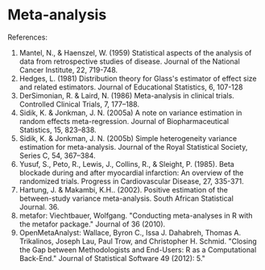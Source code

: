 # Meta-analysis


References:

1. Mantel, N., & Haenszel, W. (1959) Statistical aspects of the analysis of data from retrospective studies of disease. Journal of the National Cancer Institute, 22, 719-748.
2. Hedges, L. (1981) Distribution theory for Glass's estimator of effect size and related estimators. Journal of Educational Statistics, 6, 107-128
3. DerSimonian, R. & Laird, N. (1986) Meta-analysis in clinical trials. Controlled Clinical Trials, 7, 177–188.
4. Sidik, K. & Jonkman, J. N. (2005a) A note on variance estimation in random effects meta-regression. Journal of Biopharmaceutical Statistics, 15, 823–838.
5. Sidik, K. & Jonkman, J. N. (2005b) Simple heterogeneity variance estimation for meta-analysis. Journal of the Royal Statistical Society, Series C, 54, 367–384.
6. Yusuf, S., Peto, R., Lewis, J., Collins, R., & Sleight, P. (1985). Beta blockade during and after myocardial infarction: An overview of the randomized trials. Progress in Cardiovascular Disease, 27, 335-371.
7. Hartung, J. & Makambi, K.H.. (2002). Positive estimation of the between-study variance meta-analysis. South African Statistical Journal. 36. 
8. metafor: Viechtbauer, Wolfgang. "Conducting meta-analyses in R with the metafor package." Journal of 36 (2010).
9. OpenMetaAnalyst: Wallace, Byron C., Issa J. Dahabreh, Thomas A. Trikalinos, Joseph Lau, Paul Trow, and Christopher H. Schmid. "Closing the Gap between Methodologists and End-Users: R as a Computational Back-End." Journal of Statistical Software 49 (2012): 5."



